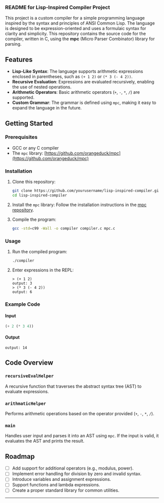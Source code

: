 ### README for Lisp-Inspired Compiler Project
This project is a custom compiler for a simple programming language inspired by the syntax and principles of ANSI Common Lisp. The language is designed to be expression-oriented and uses a formulaic syntax for clarity and simplicity. This repository contains the source code for the compiler, written in C, using the **mpc** (Micro Parser Combinator) library for parsing.

## Features

- **Lisp-Like Syntax**: The language supports arithmetic expressions enclosed in parentheses, such as `(+ 1 2)` or `(* 3 (- 4 2))`.
- **Recursive Evaluation**: Expressions are evaluated recursively, enabling the use of nested operations.
- **Arithmetic Operators**: Basic arithmetic operators (`+`, `-`, `*`, `/`) are supported.
- **Custom Grammar**: The grammar is defined using `mpc`, making it easy to expand the language in the future.

## Getting Started

### Prerequisites

- GCC or any C compiler
- The `mpc` library: [https://github.com/orangeduck/mpc](https://github.com/orangeduck/mpc)

### Installation

1. Clone this repository:
   ```bash
   git clone https://github.com/yourusername/lisp-inspired-compiler.git
   cd lisp-inspired-compiler
   ```

2. Install the `mpc` library:
   Follow the installation instructions in the [mpc repository](https://github.com/orangeduck/mpc).

3. Compile the program:
   ```bash
   gcc -std=c99 -Wall -o compiler compiler.c mpc.c
   ```

### Usage

1. Run the compiled program:
   ```bash
   ./compiler
   ```

2. Enter expressions in the REPL:
   ```
   > (+ 1 2)
   output: 3
   > (* 3 (- 4 2))
   output: 6
   ```

### Example Code

#### Input
```lisp
(+ 2 (* 3 4))
```

#### Output
```
output: 14
```

## Code Overview

### `recursiveEvalHelper`

A recursive function that traverses the abstract syntax tree (AST) to evaluate expressions.

### `arithmaticHelper`

Performs arithmetic operations based on the operator provided (`+`, `-`, `*`, `/`).

### `main`

Handles user input and parses it into an AST using `mpc`. If the input is valid, it evaluates the AST and prints the result.

## Roadmap

- [ ] Add support for additional operators (e.g., modulus, power).
- [ ] Implement error handling for division by zero and invalid syntax.
- [ ] Introduce variables and assignment expressions.
- [ ] Support functions and lambda expressions.
- [ ] Create a proper standard library for common utilities.
---
